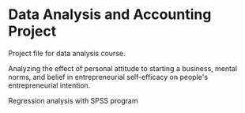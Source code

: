 # Data Analysis and Accounting Project

Project file for data analysis course.

Analyzing the effect of personal attitude to starting a business, mental norms, and belief in entrepreneurial self-efficacy on people's entrepreneurial intention.

Regression analysis with SPSS program
